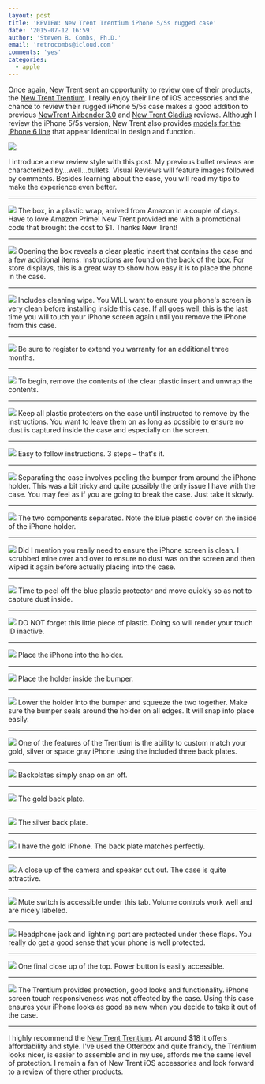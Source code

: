 ```yaml
---
layout: post
title: 'REVIEW: New Trent Trentium iPhone 5/5s rugged case'
date: '2015-07-12 16:59'
author: 'Steven B. Combs, Ph.D.'
email: 'retrocombs@icloud.com'
comments: 'yes'
categories:
  - apple
---
```


Once again, [New Trent](http://www.newtrent.com) sent an opportunity to review one of their products, the [New Trent Trentium](http://www.amazon.com/s/ref=as_li_ss_tl?_encoding=UTF8&camp=1789&creative=390957&field-keywords=new%20trent%20trentium&linkCode=ur2&tag=stevenccom-20&url=search-alias%3Daps&linkId=YGBHL3E3ZCRTXC53). I really enjoy their line of iOS accessories and the chance to review their rugged iPhone 5/5s case makes a good addition to previous [NewTrent Airbender 3.0](http://www.stevencombs.com/apple/2015/07/04/bullet-review-newtrent-airbender-3.html) and [New Trent Gladius](http://www.stevencombs.com/apple/2014/03/16/bullet-review-new-trent-gladius-air-for-ipad-air.html) reviews. Although I review the iPhone 5/5s version, New Trent also provides [models for the iPhone 6 line](http://www.amazon.com/s/ref=as_li_ss_tl?_encoding=UTF8&camp=1789&creative=390957&field-keywords=new%20trent%20trentium&linkCode=ur2&tag=stevenccom-20&url=search-alias%3Daps&linkId=YGBHL3E3ZCRTXC53) that appear identical in design and function.

![](https://lh3.googleusercontent.com/w9_WpJ3EU9tz8dHjuOrPbhC7QIGaL65xCsq7dVenbXWp=s1555-no)

I introduce a new review style with this post. My previous bullet reviews are characterized by…well…bullets. Visual Reviews will feature images followed by comments. Besides learning about the case, you will read my tips to make the experience even better.

***

![](https://lh3.googleusercontent.com/cIGEpGq_WpDS8YTOkgnpbvcvx1iCxEDlFH3wZpOM1Mya=s1555-no)
The box, in a plastic wrap, arrived from Amazon in a couple of days. Have to love Amazon Prime! New Trent provided me with a promotional code that brought the cost to $1. Thanks New Trent!

***

![](https://lh3.googleusercontent.com/QDuSDb9nPOLSoaYaz3J97sRIiGQmq63dccQH3_-gpXqO=s1555-no)
Opening the box reveals a clear plastic insert that contains the case and a few additional items. Instructions are found on the back of the box. For store displays, this is a great way to show how easy it is to place the phone in the case.

***

![](https://lh3.googleusercontent.com/r1xQhYsyTYBsKSulm22Z_RFyDIRnImSC0mLdIKtw7FVA=s1555-no)
Includes cleaning wipe. You WILL want to ensure you phone's screen is very clean before installing inside this case. If all goes well, this is the last time you will touch your iPhone screen again until you remove the iPhone from this case.

***

![](https://lh3.googleusercontent.com/cmaAjLGCzHG3YOhmSanl0bX-RddXkYCSp9R8MAOrDnPt=s1555-no)
Be sure to register to extend you warranty for an additional three months.

***

![](https://lh3.googleusercontent.com/_CBPGqoC74jWCYkJxOgKlMQFq3qePgbInCB9fm01tM6V=s1555-no)
To begin, remove the contents of the clear plastic insert and unwrap the contents.

***

![](https://lh3.googleusercontent.com/646ac66N5L-TktXf6nMIc3WZo_j90Ki2Fck7I5mFBdqA=w2098-h1555-no)
Keep all plastic protecters on the case until instructed to remove by the instructions. You want to leave them on as long as possible to ensure no dust is captured inside the case and especially on the screen.

***

![](https://lh3.googleusercontent.com/kDlKXEKux0eNwjvhV4hQceKSRcDdcj54TKcGrwKByktH=w2653-h1555-no)
Easy to follow instructions. 3 steps – that's it.

***

![](https://lh3.googleusercontent.com/nQZ30tevyYagkiTYyPIzbNucaww06rx-6vps1ZHU5Hsj=s1555-no)
Separating the case involves peeling the bumper from around the iPhone holder. This was a bit tricky and quite possibly the only issue I have with the case. You may feel as if you are going to break the case. Just take it slowly.

***

![](https://lh3.googleusercontent.com/cqK9NRVS6taMAjIp9j18fSZ-HoW_1ToUZZbAonqrPYC8=w2098-h1555-no)
The two components separated. Note the blue plastic cover on the inside of the iPhone holder.

***

![](https://lh3.googleusercontent.com/x-iNAyW75ne-Z4tnzGyfB_zAT1bQZd4-dL_x4Ajv_2EJ=s1555-no)
Did I mention you really need to ensure the iPhone screen is clean. I scrubbed mine over and over to ensure no dust was on the screen and then wiped it again before actually placing into the case.

***

![](https://lh3.googleusercontent.com/CFUt6P6z9N5WTnQpdLjGuDw0aK26B6aU73xQvELgH-w2=s1555-no)
Time to peel off the blue plastic protector and move quickly so as not to capture dust inside.

***

![](https://lh3.googleusercontent.com/lhCF0xM24aMiTL-mwMyHwKTkeacKDDUzYGRE2Y6PKzdy=s1555-no)
DO NOT forget this little piece of plastic. Doing so will render your touch ID inactive.

***

![](https://lh3.googleusercontent.com/bgrqeLCtHWtUYlIuk7pIc2T84v52w_XY8pZ2aoKKxh5S=s1555-no)
Place the iPhone into the holder.

***

![](https://lh3.googleusercontent.com/zpxs8GoAdnNbTp7xTjQY4znCOeaL_Oew6umgnwUs7ryD=w2098-h1555-no)
Place the holder inside the bumper.

***

![](https://lh3.googleusercontent.com/zm-yTkaG0OnlQzcE7Fh8dP2WBeP4jukB2U-pI2W8-2q9=s1555-no)
Lower the holder into the bumper and squeeze the two together. Make sure the bumper seals around the holder on all edges. It will snap into place easily.

***

![](https://lh3.googleusercontent.com/QUdKSB7FK1k1cvDO1ajKvSMDGDtLB51cNnAsj9Jx4E81=w2098-h1555-no)
One of the features of the Trentium is the ability to custom match your gold, silver or space gray iPhone using the included three back plates.

***

![](https://lh3.googleusercontent.com/sIQo4sF0Z5piNO0MUylgaLpKUsclZZYMRD9941SkohMJ=s1555-no)
Backplates simply snap on an off.

***

![](https://lh3.googleusercontent.com/egzqdeaQWBw4yXC6jRArNBOehSRI8vV12BsnxEZmVWVv=s1555-no)
The gold back plate.

***

![](https://lh3.googleusercontent.com/FeKx7Xv-KMBtrkbWWXJajESCPVdesskz9bgoProndIp_=s1555-no)
The silver back plate.

***

![](https://lh3.googleusercontent.com/WiRBb-VDTXOo_hFWhTt6jKw_4voMqaxsrmGUyTPJjGAI=s1555-no)
I have the gold iPhone. The back plate matches perfectly.

***

![](https://lh3.googleusercontent.com/sgkNeDXW-B1fdDELl0eImRaleQXbs_4tlTMQSrWZJaWh=s1555-no)
A close up of the camera and speaker cut out. The case is quite attractive.

***

![](https://lh3.googleusercontent.com/mZssCeI9LF8i8OF7kmouXcP38ljGbMiq7Cpwu3FpQqdt=s1555-no)
Mute switch is accessible under this tab. Volume controls work well and are nicely labeled.

***

![](https://lh3.googleusercontent.com/fYiqv4C28X3RvYeCqs4d8qFqMuGMH_jmMz_Ati3CCODZ=s1555-no)
Headphone jack and lightning port are protected under these flaps. You really do get a good sense that your phone is well protected.

***

![](https://lh3.googleusercontent.com/oZBRnjjPLTdroJ-H25oNDhs5Aiei1k1C2QQ_x92AiB0K=w1640-h1555-no)
One final close up of the top. Power button is easily accessible.

***

![](https://lh3.googleusercontent.com/15zHIVglEoxbSckzDL4LWSheFmzRQWNR5BeIiXHC9PDE=w2098-h1555-no)
The Trentium provides protection, good looks and functionality. iPhone screen touch responsiveness was not affected by the case. Using this case ensures your iPhone looks as good as new when you decide to take it out of the case.

***

I highly recommend the [New Trent Trentium](http://www.amazon.com/s/ref=as_li_ss_tl?_encoding=UTF8&camp=1789&creative=390957&field-keywords=new%20trent%20trentium&linkCode=ur2&tag=stevenccom-20&url=search-alias%3Daps&linkId=YGBHL3E3ZCRTXC53). At around $18 it offers affordability and style. I've used the Otterbox and quite frankly, the Trentium looks nicer, is easier to assemble and in my use, affords me the same level of protection. I remain a fan of New Trent iOS accessories and look forward to a review of there other products.
